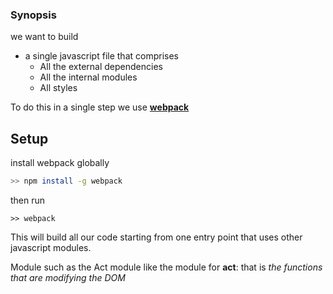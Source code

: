 

### Synopsis

we want to build
- a single javascript file that comprises
  - All the external dependencies
  - All the internal modules
  - All styles

To do this in a single step we use [__webpack__](http://webpack.github.io/docs/tutorials/getting-started/)


## Setup

install webpack globally
```sh
>> npm install -g webpack
```

then run
```
>> webpack
```

This will build all our code starting from one entry point that uses other javascript modules.

Module such as the Act module  like the module for __act__: that is _the functions that are modifying the DOM_
